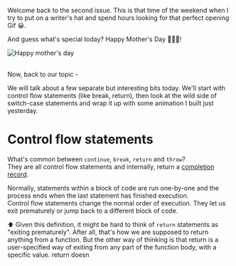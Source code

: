 Welcome back to the second issue. This is that time of the weekend when I try to put on a writer's hat and spend hours looking for that perfect opening Gif 😀.

And guess what's special today? Happy Mother's Day 👩‍👦‍👦!

![Happy mother's day](https://media.giphy.com/media/xUA7b1YdLklDWnATMQ/giphy.gif)
<br/><br/>

Now, back to our topic -

We will talk about a few separate but interesting bits today. We'll start with control flow statements (like break, return), then look at the wild side of switch-case statements and wrap it up with some animation I built just yesterday.

# Control flow statements
What's common between `continue`, `break`, `return` and `throw`?  
They are all control flow statements and internally, return a [completion record](https://tc39.es/ecma262/#sec-completion-record-specification-type). 

Normally, statements within a block of code are run one-by-one and the process ends when the last statement has finished execution.  
Control flow statements change the normal order of execution. They let us exit prematurely or jump back to a different block of code. 

⬆️ Given this definition, it might be hard to think of `return` statements as "exiting prematurely". After all, that's how we are supposed to return anything from a function. But the other way of thinking is that return is a user-specified way of exiting from any part of the function body, with a specific value. return doesn
<!--stackedit_data:
eyJoaXN0b3J5IjpbLTE3Mzc5ODU2MTAsLTUzNDU0NDYzMl19
-->